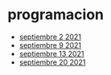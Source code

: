 # programacion


- [septiembre 2 2021](curso/septiembre-2-2021.md)
- [septiembre 9 2021](curso/septiembre-9-2021.md)
- [septiembre 13 2021](curso/septiembre-13-2021.md)
- [septiembre 20 2021](curso/septiembre-20-2021.md)
